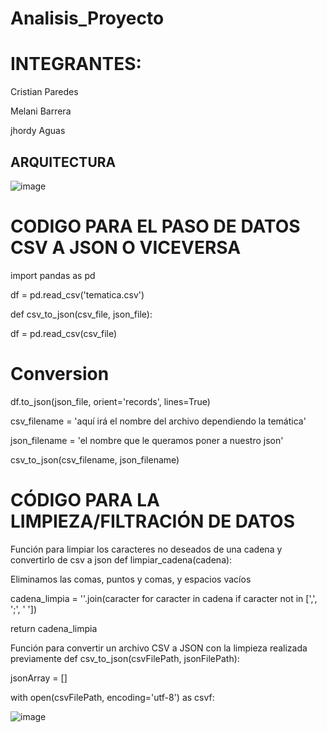 # Analisis_Proyecto


# INTEGRANTES:

Cristian Paredes

Melani Barrera

jhordy Aguas


## ARQUITECTURA 

![image](https://github.com/Cristiann-Paredes/Analisis_Proyecto/assets/117744113/7e7bb816-1d8f-4703-abea-9be3e5540735)

# CODIGO PARA EL PASO DE DATOS CSV A JSON O VICEVERSA

import pandas as pd

df = pd.read_csv('tematica.csv')

def csv_to_json(csv_file, json_file):

df = pd.read_csv(csv_file)

# Conversion
df.to_json(json_file, orient='records', lines=True)

csv_filename = 'aquí irá el nombre del archivo dependiendo la temática'

json_filename = 'el nombre que le queramos poner a nuestro json'

csv_to_json(csv_filename, json_filename)


# CÓDIGO PARA LA LIMPIEZA/FILTRACIÓN DE DATOS

Función para limpiar los caracteres no deseados de una cadena y convertirlo de csv a json def limpiar_cadena(cadena):

Eliminamos las comas, puntos y comas, y espacios vacíos

cadena_limpia = ''.join(caracter for caracter in cadena if caracter not in [',', ';', ' '])

return cadena_limpia

Función para convertir un archivo CSV a JSON con la limpieza realizada previamente def csv_to_json(csvFilePath, jsonFilePath):

jsonArray = []

with open(csvFilePath, encoding='utf-8') as csvf:

![image](https://github.com/Cristiann-Paredes/Analisis_Proyecto/assets/117744113/85035ce2-f978-4ab8-85c3-fd8530f15174)











